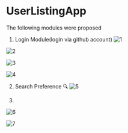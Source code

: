 # UserListingApp

The following modules were proposed

1. Login Module(login via github account)
![1](https://user-images.githubusercontent.com/43025057/117055342-ae5c7200-ad38-11eb-9d23-1bc3202140a8.jpg)

![2](https://user-images.githubusercontent.com/43025057/117055721-190dad80-ad39-11eb-94cd-2acca8a3d608.jpg)

![3](https://user-images.githubusercontent.com/43025057/117055726-1ad77100-ad39-11eb-80ff-2fb5c5f50b2d.jpg)

![4](https://user-images.githubusercontent.com/43025057/117055731-1b700780-ad39-11eb-96cd-bfe0d478cdb7.jpg)

2. Search Preference 🔍
![5](https://user-images.githubusercontent.com/43025057/117055733-1c089e00-ad39-11eb-8838-f0eba7117959.jpg)

3. 
![6](https://user-images.githubusercontent.com/43025057/117055735-1ca13480-ad39-11eb-9e69-47276e82e4d0.jpg)

![7](https://user-images.githubusercontent.com/43025057/117055738-1dd26180-ad39-11eb-9bf2-49ee2c90d320.jpg)
